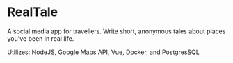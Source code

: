 # RealTale
A social media app for travellers.
Write short, anonymous tales about places you've been in real life.

Utilizes: NodeJS, Google Maps API, Vue, Docker, and PostgresSQL